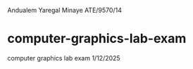Andualem Yaregal Minaye
ATE/9570/14
# computer-graphics-lab-exam
computer graphics lab exam 1/12/2025
